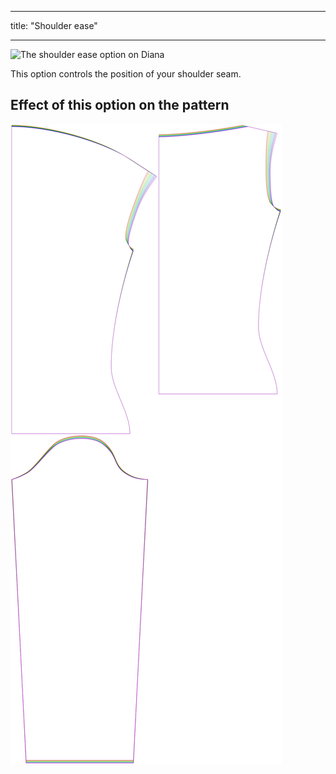 ***

title: "Shoulder ease"

***

![The shoulder ease option on Diana](./shoulderease.svg)

This option controls the position of your shoulder seam.

## Effect of this option on the pattern

![This image shows the effect of this option by superimposing several variants that have a different value for this option](diana_shoulderease_sample.svg "Effect of this option on the pattern")
